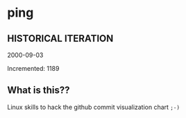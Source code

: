 # ping

## HISTORICAL ITERATION
2000-09-03

Incremented: 1189

## What is this?? 
Linux skills to hack the github commit visualization chart `;-)`
